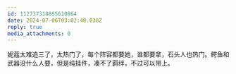 ```yaml
---
id: 112737318865610864
date: 2024-07-06T03:02:48.038Z
reply: true
media_attachments: 0
---
```


妮蔻太难追三了，太热门了，每个阵容都要她，谁都要拿，石头人也热门。鳄鱼和武器没什么人要，但是纯挂件，凑不了羁绊，不过可以带上。

